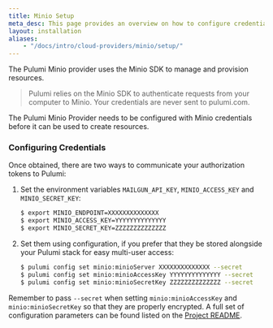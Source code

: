 ```yaml
---
title: Minio Setup
meta_desc: This page provides an overview on how to configure credentials for the Pulumi Minio Provider.
layout: installation
aliases:
    - "/docs/intro/cloud-providers/minio/setup/"
---
```


The Pulumi Minio provider uses the Minio SDK to manage and provision resources.

> Pulumi relies on the Minio SDK to authenticate requests from your computer to Minio. Your credentials are never sent
> to pulumi.com.

The Pulumi Minio Provider needs to be configured with Minio credentials
before it can be used to create resources.

### Configuring Credentials

Once obtained, there are two ways to communicate your authorization tokens to Pulumi:

1. Set the environment variables `MAILGUN_API_KEY`, `MINIO_ACCESS_KEY` and `MINIO_SECRET_KEY`:

    ```bash
    $ export MINIO_ENDPOINT=XXXXXXXXXXXXXX
    $ export MINIO_ACCESS_KEY=YYYYYYYYYYYYYY
    $ export MINIO_SECRET_KEY=ZZZZZZZZZZZZZZ
    ```

2. Set them using configuration, if you prefer that they be stored alongside your Pulumi stack for easy multi-user access:

    ```bash
    $ pulumi config set minio:minioServer XXXXXXXXXXXXXX --secret
    $ pulumi config set minio:minioAccessKey YYYYYYYYYYYYYY --secret
    $ pulumi config set minio:minioSecretKey ZZZZZZZZZZZZZZ --secret
    ```

Remember to pass `--secret` when setting `minio:minioAccessKey` and `minio:minioSecretKey` so that they are properly encrypted. A full set of configuration parameters
can be found listed on the [Project README](https://github.com/pulumi/pulumi-minio/blob/master/README.md).
